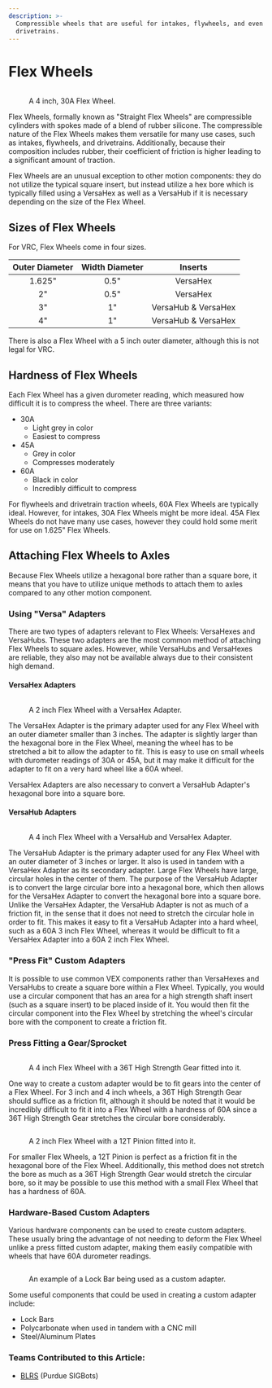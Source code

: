 ```yaml
---
description: >-
  Compressible wheels that are useful for intakes, flywheels, and even
  drivetrains.
---
```


# Flex Wheels

<figure><img src="../../../.gitbook/assets/flexwheel2.png" alt=""><figcaption><p>A 4 inch, 30A Flex Wheel.</p></figcaption></figure>

Flex Wheels, formally known as "Straight Flex Wheels" are compressible cylinders with spokes made of a blend of rubber silicone. The compressible nature of the Flex Wheels makes them versatile for many use cases, such as intakes, flywheels, and drivetrains. Additionally, because their composition includes rubber, their coefficient of friction is higher leading to a significant amount of traction.&#x20;

Flex Wheels are an unusual exception to other motion components: they do not utilize the typical square insert, but instead utilize a hex bore which is typically filled using a VersaHex as well as a VersaHub if it is necessary depending on the size of the Flex Wheel.

## Sizes of Flex Wheels

For VRC, Flex Wheels come in four sizes.

| Outer Diameter | Width Diameter |       Inserts       |
| :------------: | :------------: | :-----------------: |
|     1.625"     |      0.5"      |       VersaHex      |
|       2"       |      0.5"      |       VersaHex      |
|       3"       |       1"       | VersaHub & VersaHex |
|       4"       |       1"       | VersaHub & VersaHex |

There is also a Flex Wheel with a 5 inch outer diameter, although this is not legal for VRC.

## Hardness of Flex Wheels

Each Flex Wheel has a given durometer reading, which measured how difficult it is to compress the wheel. There are three variants:

* 30A
  * Light grey in color
  * Easiest to compress
* 45A
  * Grey in color
  * Compresses moderately
* 60A
  * Black in color
  * Incredibly difficult to compress

For flywheels and drivetrain traction wheels, 60A Flex Wheels are typically ideal. However, for intakes, 30A Flex Wheels might be more ideal. 45A Flex Wheels do not have many use cases, however they could hold some merit for use on 1.625" Flex Wheels.

## Attaching Flex Wheels to Axles

Because Flex Wheels utilize a hexagonal bore rather than a square bore, it means that you have to utilize unique methods to attach them to axles compared to any other motion component.

### Using "Versa" Adapters

There are two types of adapters relevant to Flex Wheels: VersaHexes and VersaHubs. These two adapters are the most common method of attaching Flex Wheels to square axles. However, while VersaHubs and VersaHexes are reliable, they also may not be available always due to their consistent high demand.

#### VersaHex Adapters

<figure><img src="../../../.gitbook/assets/2inchflexwheel_withadapters.png" alt=""><figcaption><p>A 2 inch Flex Wheel with a VersaHex Adapter.</p></figcaption></figure>

The VersaHex Adapter is the primary adapter used for any Flex Wheel with an outer diameter smaller than 3 inches. The adapter is slightly larger than the hexagonal bore in the Flex Wheel, meaning the wheel has to be stretched a bit to allow the adapter to fit. This is easy to use on small wheels with durometer readings of 30A or 45A, but it may make it difficult for the adapter to fit on a very hard wheel like a 60A wheel.&#x20;

VersaHex Adapters are also necessary to convert a VersaHub Adapter's hexagonal bore into a square bore.

#### VersaHub Adapters

<figure><img src="../../../.gitbook/assets/4inchflexwheel_withadapters.png" alt=""><figcaption><p>A 4 inch Flex Wheel with a VersaHub and VersaHex Adapter.</p></figcaption></figure>

The VersaHub Adapter is the primary adapter used for any Flex Wheel with an outer diameter of 3 inches or larger. It also is used in tandem with a VersaHex Adapter as its secondary adapter. Large Flex Wheels have large, circular holes in the center of them. The purpose of the VersaHub Adapter is to convert the large circular bore into a hexagonal bore, which then allows for the VersaHex Adapter to convert the hexagonal bore into a square bore. Unlike the VersaHex Adapter, the VersaHub Adapter is not as much of a friction fit, in the sense that it does not need to stretch the circular hole in order to fit. This makes it easy to fit a VersaHub Adapter into a hard wheel, such as a 60A 3 inch Flex Wheel, whereas it would be difficult to fit a VersaHex Adapter into a 60A 2 inch Flex Wheel.

### "Press Fit" Custom Adapters

It is possible to use common VEX components rather than VersaHexes and VersaHubs to create a square bore within a Flex Wheel. Typically, you would use a circular component that has an area for a high strength shaft insert (such as a square insert) to be placed inside of it. You would then fit the circular component into the Flex Wheel by stretching the wheel's circular bore with the component to create a friction fit.

### Press Fitting a Gear/Sprocket

<figure><img src="../../../.gitbook/assets/4inchflexwheel_36Tpressfit.png" alt=""><figcaption><p>A 4 inch Flex Wheel with a 36T High Strength Gear fitted into it.</p></figcaption></figure>

One way to create a custom adapter would be to fit gears into the center of a Flex Wheel. For 3 inch and 4 inch wheels, a 36T High Strength Gear should suffice as a friction fit, although it should be noted that it would be incredibly difficult to fit it into a Flex Wheel with a hardness of 60A since a 36T High Strength Gear stretches the circular bore considerably.

<figure><img src="../../../.gitbook/assets/2inchflexwheel_12Tpressfit.png" alt=""><figcaption><p>A 2 inch Flex Wheel with a 12T Pinion fitted into it.</p></figcaption></figure>

For smaller Flex Wheels, a 12T Pinion is perfect as a friction fit in the hexagonal bore of the Flex Wheel. Additionally, this method does not stretch the bore as much as a 36T High Strength Gear would stretch the circular bore, so it may be possible to use this method with a small Flex Wheel that has a hardness of 60A.

### Hardware-Based Custom Adapters

Various hardware components can be used to create custom adapters. These usually bring the advantage of not needing to deform the Flex Wheel unlike a press fitted custom adapter, making them easily compatible with wheels that have 60A durometer readings.&#x20;

<figure><img src="../../../.gitbook/assets/2inchflexwheel_customadapter.png" alt=""><figcaption><p>An example of a Lock Bar being used as a custom adapter.</p></figcaption></figure>

Some useful components that could be used in creating a custom adapter include:

* Lock Bars
* Polycarbonate when used in tandem with a CNC mill
* Steel/Aluminum Plates

### Teams Contributed to this Article:

* [BLRS](https://purduesigbots.com/) (Purdue SIGBots)
